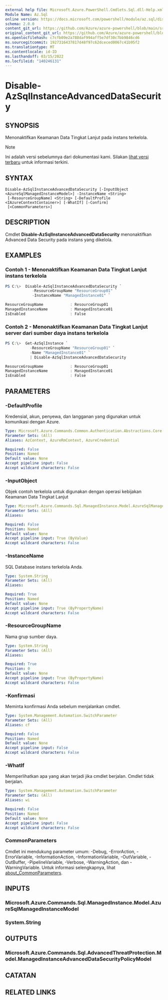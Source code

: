 ```yaml
---
external help file: Microsoft.Azure.PowerShell.Cmdlets.Sql.dll-Help.xml
Module Name: Az.Sql
online version: https://docs.microsoft.com/powershell/module/az.sql/disable-azsqlinstanceadvanceddatasecurity
schema: 2.0.0
content_git_url: https://github.com/Azure/azure-powershell/blob/main/src/Sql/Sql/help/Disable-AzSqlInstanceAdvancedDataSecurity.md
original_content_git_url: https://github.com/Azure/azure-powershell/blob/main/src/Sql/Sql/help/Disable-AzSqlInstanceAdvancedDataSecurity.md
ms.openlocfilehash: c7cfb09e2a788daf994aff5e7df30c7bb9846cd6
ms.sourcegitcommit: 1927316437817d48f97c62dceced0067c41b95f2
ms.translationtype: MT
ms.contentlocale: id-ID
ms.lasthandoff: 03/15/2022
ms.locfileid: "140246131"
---
```

# Disable-AzSqlInstanceAdvancedDataSecurity

## SYNOPSIS
Menonaktifkan Keamanan Data Tingkat Lanjut pada instans terkelola.

> [!NOTE]
>Ini adalah versi sebelumnya dari dokumentasi kami. Silakan [lihat versi terbaru](/powershell/module/az.sql/disable-azsqlinstanceadvanceddatasecurity) untuk informasi terkini.

## SYNTAX

```
Disable-AzSqlInstanceAdvancedDataSecurity [-InputObject <AzureSqlManagedInstanceModel>] -InstanceName <String>
 [-ResourceGroupName] <String> [-DefaultProfile <IAzureContextContainer>] [-WhatIf] [-Confirm]
 [<CommonParameters>]
```

## DESCRIPTION
Cmdlet **Disable-AzSqlInstanceAdvancedDataSecurity** menonaktifkan Advanced Data Security pada instans yang dikelola.

## EXAMPLES

### Contoh 1 - Menonaktifkan Keamanan Data Tingkat Lanjut instans terkelola
```powershell
PS C:\>  Disable-AzSqlInstanceAdvancedDataSecurity `
            -ResourceGroupName "ResourceGroup01" `
            -InstanceName "ManagedInstance01" `

ResourceGroupName            : ResourceGroup01
ManagedInstanceName          : ManagedInstance01
IsEnabled                    : False
```

### Contoh 2 - Menonaktifkan Keamanan Data Tingkat Lanjut server dari sumber daya instans terkelola
```powershell
PS C:\>  Get-AzSqlInstance `
           -ResourceGroupName "ResourceGroup01" `
           -Name "ManagedInstance01" `
           | Disable-AzSqlInstanceAdvancedDataSecurity

ResourceGroupName            : ResourceGroup01
ManagedInstanceName          : ManagedInstance01
IsEnabled                    : False
```

## PARAMETERS

### -DefaultProfile
Kredensial, akun, penyewa, dan langganan yang digunakan untuk komunikasi dengan Azure.

```yaml
Type: Microsoft.Azure.Commands.Common.Authentication.Abstractions.Core.IAzureContextContainer
Parameter Sets: (All)
Aliases: AzContext, AzureRmContext, AzureCredential

Required: False
Position: Named
Default value: None
Accept pipeline input: False
Accept wildcard characters: False
```

### -InputObject
Objek contoh terkelola untuk digunakan dengan operasi kebijakan Keamanan Data Tingkat Lanjut

```yaml
Type: Microsoft.Azure.Commands.Sql.ManagedInstance.Model.AzureSqlManagedInstanceModel
Parameter Sets: (All)
Aliases:

Required: False
Position: Named
Default value: None
Accept pipeline input: True (ByValue)
Accept wildcard characters: False
```

### -InstanceName
SQL Database instans terkelola Anda.

```yaml
Type: System.String
Parameter Sets: (All)
Aliases:

Required: True
Position: Named
Default value: None
Accept pipeline input: True (ByPropertyName)
Accept wildcard characters: False
```

### -ResourceGroupName
Nama grup sumber daya.

```yaml
Type: System.String
Parameter Sets: (All)
Aliases:

Required: True
Position: 0
Default value: None
Accept pipeline input: True (ByPropertyName)
Accept wildcard characters: False
```

### -Konfirmasi
Meminta konfirmasi Anda sebelum menjalankan cmdlet.

```yaml
Type: System.Management.Automation.SwitchParameter
Parameter Sets: (All)
Aliases: cf

Required: False
Position: Named
Default value: None
Accept pipeline input: False
Accept wildcard characters: False
```

### -WhatIf
Memperlihatkan apa yang akan terjadi jika cmdlet berjalan.
Cmdlet tidak berjalan.

```yaml
Type: System.Management.Automation.SwitchParameter
Parameter Sets: (All)
Aliases: wi

Required: False
Position: Named
Default value: None
Accept pipeline input: False
Accept wildcard characters: False
```

### CommonParameters
Cmdlet ini mendukung parameter umum: -Debug, -ErrorAction, -ErrorVariable, -InformationAction, -InformationVariable, -OutVariable, -OutBuffer, -PipelineVariable, -Verbose, -WarningAction, dan -WarningVariable. Untuk informasi selengkapnya, lihat [about_CommonParameters](http://go.microsoft.com/fwlink/?LinkID=113216).

## INPUTS

### Microsoft.Azure.Commands.Sql.ManagedInstance.Model.AzureSqlManagedInstanceModel

### System.String

## OUTPUTS

### Microsoft.Azure.Commands.Sql.AdvancedThreatProtection.Model.ManagedInstanceAdvancedDataSecurityPolicyModel

## CATATAN

## RELATED LINKS
